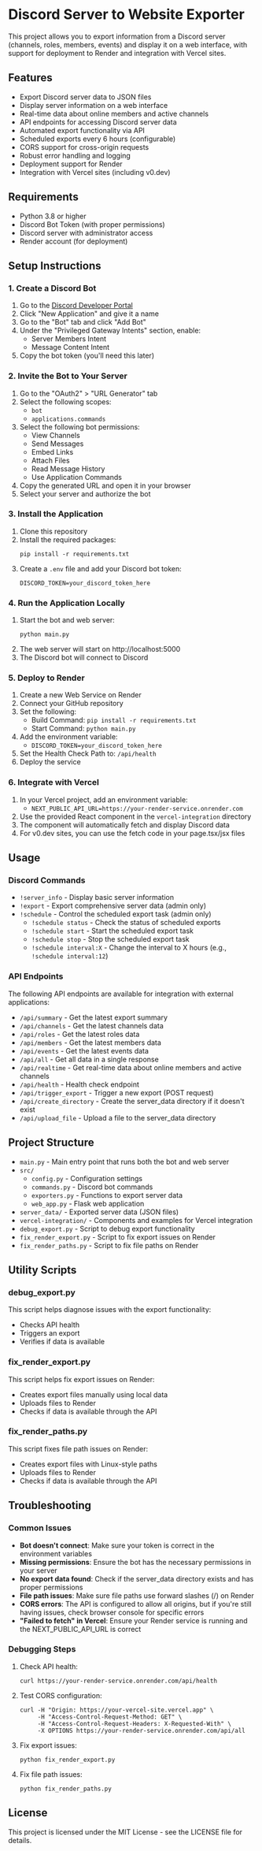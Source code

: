 # Discord Server to Website Exporter

This project allows you to export information from a Discord server (channels, roles, members, events) and display it on a web interface, with support for deployment to Render and integration with Vercel sites.

## Features

- Export Discord server data to JSON files
- Display server information on a web interface
- Real-time data about online members and active channels
- API endpoints for accessing Discord server data
- Automated export functionality via API
- Scheduled exports every 6 hours (configurable)
- CORS support for cross-origin requests
- Robust error handling and logging
- Deployment support for Render
- Integration with Vercel sites (including v0.dev)

## Requirements

- Python 3.8 or higher
- Discord Bot Token (with proper permissions)
- Discord server with administrator access
- Render account (for deployment)

## Setup Instructions

### 1. Create a Discord Bot

1. Go to the [Discord Developer Portal](https://discord.com/developers/applications)
2. Click "New Application" and give it a name
3. Go to the "Bot" tab and click "Add Bot"
4. Under the "Privileged Gateway Intents" section, enable:
   - Server Members Intent
   - Message Content Intent
5. Copy the bot token (you'll need this later)

### 2. Invite the Bot to Your Server

1. Go to the "OAuth2" > "URL Generator" tab
2. Select the following scopes:
   - `bot`
   - `applications.commands`
3. Select the following bot permissions:
   - View Channels
   - Send Messages
   - Embed Links
   - Attach Files
   - Read Message History
   - Use Application Commands
4. Copy the generated URL and open it in your browser
5. Select your server and authorize the bot

### 3. Install the Application

1. Clone this repository
2. Install the required packages:
   ```
   pip install -r requirements.txt
   ```
3. Create a `.env` file and add your Discord bot token:
   ```
   DISCORD_TOKEN=your_discord_token_here
   ```

### 4. Run the Application Locally

1. Start the bot and web server:
   ```
   python main.py
   ```
2. The web server will start on http://localhost:5000
3. The Discord bot will connect to Discord

### 5. Deploy to Render

1. Create a new Web Service on Render
2. Connect your GitHub repository
3. Set the following:
   - Build Command: `pip install -r requirements.txt`
   - Start Command: `python main.py`
4. Add the environment variable:
   - `DISCORD_TOKEN=your_discord_token_here`
5. Set the Health Check Path to: `/api/health`
6. Deploy the service

### 6. Integrate with Vercel

1. In your Vercel project, add an environment variable:
   - `NEXT_PUBLIC_API_URL=https://your-render-service.onrender.com`
2. Use the provided React component in the `vercel-integration` directory
3. The component will automatically fetch and display Discord data
4. For v0.dev sites, you can use the fetch code in your page.tsx/jsx files

## Usage

### Discord Commands

- `!server_info` - Display basic server information
- `!export` - Export comprehensive server data (admin only)
- `!schedule` - Control the scheduled export task (admin only)
  - `!schedule status` - Check the status of scheduled exports
  - `!schedule start` - Start the scheduled export task
  - `!schedule stop` - Stop the scheduled export task
  - `!schedule interval:X` - Change the interval to X hours (e.g., `!schedule interval:12`)

### API Endpoints

The following API endpoints are available for integration with external applications:

- `/api/summary` - Get the latest export summary
- `/api/channels` - Get the latest channels data
- `/api/roles` - Get the latest roles data
- `/api/members` - Get the latest members data
- `/api/events` - Get the latest events data
- `/api/all` - Get all data in a single response
- `/api/realtime` - Get real-time data about online members and active channels
- `/api/health` - Health check endpoint
- `/api/trigger_export` - Trigger a new export (POST request)
- `/api/create_directory` - Create the server_data directory if it doesn't exist
- `/api/upload_file` - Upload a file to the server_data directory

## Project Structure

- `main.py` - Main entry point that runs both the bot and web server
- `src/`
  - `config.py` - Configuration settings
  - `commands.py` - Discord bot commands
  - `exporters.py` - Functions to export server data
  - `web_app.py` - Flask web application
- `server_data/` - Exported server data (JSON files)
- `vercel-integration/` - Components and examples for Vercel integration
- `debug_export.py` - Script to debug export functionality
- `fix_render_export.py` - Script to fix export issues on Render
- `fix_render_paths.py` - Script to fix file paths on Render

## Utility Scripts

### debug_export.py

This script helps diagnose issues with the export functionality:
- Checks API health
- Triggers an export
- Verifies if data is available

### fix_render_export.py

This script helps fix export issues on Render:
- Creates export files manually using local data
- Uploads files to Render
- Checks if data is available through the API

### fix_render_paths.py

This script fixes file path issues on Render:
- Creates export files with Linux-style paths
- Uploads files to Render
- Checks if data is available through the API

## Troubleshooting

### Common Issues

- **Bot doesn't connect**: Make sure your token is correct in the environment variables
- **Missing permissions**: Ensure the bot has the necessary permissions in your server
- **No export data found**: Check if the server_data directory exists and has proper permissions
- **File path issues**: Make sure file paths use forward slashes (/) on Render
- **CORS errors**: The API is configured to allow all origins, but if you're still having issues, check browser console for specific errors
- **"Failed to fetch" in Vercel**: Ensure your Render service is running and the NEXT_PUBLIC_API_URL is correct

### Debugging Steps

1. Check API health:
   ```
   curl https://your-render-service.onrender.com/api/health
   ```

2. Test CORS configuration:
   ```
   curl -H "Origin: https://your-vercel-site.vercel.app" \
        -H "Access-Control-Request-Method: GET" \
        -H "Access-Control-Request-Headers: X-Requested-With" \
        -X OPTIONS https://your-render-service.onrender.com/api/all
   ```

3. Fix export issues:
   ```
   python fix_render_export.py
   ```

4. Fix file path issues:
   ```
   python fix_render_paths.py
   ```

## License

This project is licensed under the MIT License - see the LICENSE file for details.
